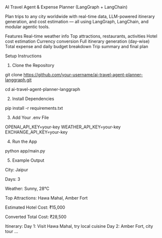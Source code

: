 AI Travel Agent & Expense Planner (LangGraph + LangChain)

Plan trips to any city worldwide with real-time data, LLM-powered itinerary generation, and cost estimation — all using LangGraph, LangChain, and modular agentic tools.

Features
Real-time weather info
Top attractions, restaurants, activities
Hotel cost estimation
Currency conversion
Full itinerary generation (day-wise)
Total expense and daily budget breakdown
Trip summary and final plan

Setup Instructions
1. Clone the Repository

git clone https://github.com/your-username/ai-travel-agent-planner-langgraph.git

cd ai-travel-agent-planner-langgraph

2. Install Dependencies

pip install -r requirements.txt

3. Add Your .env File
   
OPENAI_API_KEY=your-key
WEATHER_API_KEY=your-key
EXCHANGE_API_KEY=your-key

4. Run the App
   
python app/main.py

5. Example Output
   
City: Jaipur

Days: 3

Weather: Sunny, 28°C

Top Attractions: Hawa Mahal, Amber Fort

Estimated Hotel Cost: ₹15,000

Converted Total Cost: ₹28,500

Itinerary:
  Day 1: Visit Hawa Mahal, try local cuisine
  Day 2: Amber Fort, city tour
  ...

   

